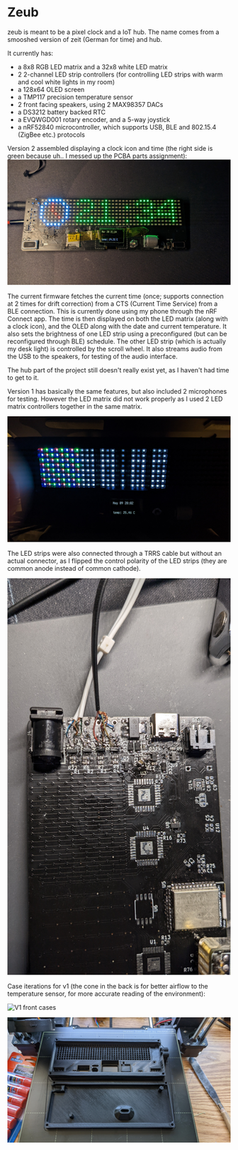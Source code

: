 # Zeub

zeub is meant to be a pixel clock and a IoT hub. The name comes from a smooshed version of zeit (German for time) and hub.

It currently has:
- a 8x8 RGB LED matrix and a 32x8 white LED matrix
- 2 2-channel LED strip controllers (for controlling LED strips with warm and cool white lights in my room)
- a 128x64 OLED screen
- a TMP117 precision temperature sensor
- 2 front facing speakers, using 2 MAX98357 DACs
- a DS3212 battery backed RTC
- a EVQWGD001 rotary encoder, and a 5-way joystick
- a nRF52840 microcontroller, which supports USB, BLE and 802.15.4 (ZigBee etc.) protocols

Version 2 assembled displaying a clock icon and time (the right side is green because uh.. I messed up the PCBA parts assignment): ![](pic/zeub-v2-front-clock.jpg)

The current firmware fetches the current time (once; supports connection at 2 times for drift correction) from a CTS (Current Time Service) from a BLE connection. This is currently done using my phone through the nRF Connect app. The time is then displayed on both the LED matrix (along with a clock icon), and the OLED along with the date and current temperature. It also sets the brightness of one LED strip using a preconfigured (but can be reconfigured through BLE) schedule. The other LED strip (which is actually my desk light) is controlled by the scroll wheel. It also streams audio from the USB to the speakers, for testing of the audio interface.

The hub part of the project still doesn't really exist yet, as I haven't had time to get to it.

Version 1 has basically the same features, but also included 2 microphones for testing. However the LED matrix did not work properly as I used 2 LED matrix controllers together in the same matrix.

![LED matrix issues](pic/zeub-v1-led-matrix-issues.jpg)

The LED strips were also connected through a TRRS cable but without an actual connector, as I flipped the control polarity of the LED strips (they are common anode instead of common cathode).

![V1 backside](pic/zeub-v1-back.jpg)

Case iterations for v1 (the cone in the back is for better airflow to the temperature sensor, for more accurate reading of the environment):

![V1 front cases](pic/zeub-v1-front-shells.jpg)

![V1 front and back cases](pic/zeub-v1-shell.jpg)
